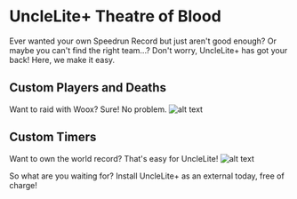 # UncleLite+ Theatre of Blood
Ever wanted your own Speedrun Record but just aren't good enough? Or maybe you can't find the right team...? Don't worry, UncleLite+ has got your back! Here, we make it easy.

## Custom Players and Deaths 
Want to raid with Woox? Sure! No problem.
![alt text](https://www.kthisiscvpv.com/mNAMD1589836084kmfxu.png)

## Custom Timers
Want to own the world record? That's easy for UncleLite!
![alt text](https://www.kthisiscvpv.com/JEDSj1589836200aRdYS.png)

So what are you waiting for? Install UncleLite+ as an external today, free of charge!